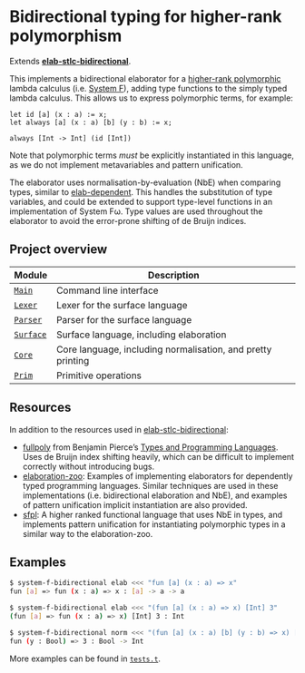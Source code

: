 # Bidirectional typing for higher-rank polymorphism

Extends [**elab-stlc-bidirectional**](../elab-stlc-bidirectional).

This implements a bidirectional elaborator for a
[higher-rank polymorphic](https://en.wikipedia.org/wiki/Parametric_polymorphism#Higher-rank_polymorphism)
lambda calculus (i.e. [System F](https://en.wikipedia.org/wiki/System_F)),
adding type functions to the simply typed lambda calculus.
This allows us to express polymorphic terms,
for example:

```text
let id [a] (x : a) := x;
let always [a] (x : a) [b] (y : b) := x;

always [Int -> Int] (id [Int])
```

Note that polymorphic terms _must_ be explicitly instantiated in this language,
as we do not implement metavariables and pattern unification.

The elaborator uses normalisation-by-evaluation (NbE) when comparing types,
similar to [elab-dependent](../elab-dependent/).
This handles the substitution of type variables,
and could be extended to support type-level functions in an implementation of System Fω.
Type values are used throughout the elaborator to avoid the error-prone shifting of de Bruijn indices.

## Project overview

| Module        | Description                             |
| ------------- | --------------------------------------- |
| [`Main`]      | Command line interface                  |
| [`Lexer`]     | Lexer for the surface language          |
| [`Parser`]    | Parser for the surface language         |
| [`Surface`]   | Surface language, including elaboration |
| [`Core`]      | Core language, including normalisation, and pretty printing |
| [`Prim`]      | Primitive operations                    |

[`Main`]: ./main.ml
[`Lexer`]: ./lexer.ml
[`Parser`]: ./parser.mly
[`Surface`]: ./surface.ml
[`Core`]: ./core.ml
[`Prim`]: ./prim.ml

## Resources

In addition to the resources used in [elab-stlc-bidirectional](../elab-stlc-bidirectional):

- [fullpoly](https://github.com/mspertus/TAPL/blob/main/fullpoly) from
  Benjamin Pierce’s [Types and Programming Languages](https://www.cis.upenn.edu/~bcpierce/tapl/).
  Uses de Bruijn index shifting heavily,
  which can be difficult to implement correctly without introducing bugs.
- [elaboration-zoo](https://github.com/AndrasKovacs/elaboration-zoo/):
  Examples of implementing elaborators for dependently typed programming languages.
  Similar techniques are used in these implementations (i.e. bidirectional elaboration and NbE),
  and examples of pattern unification implicit instantiation are also provided.
- [sfpl](https://github.com/balint99/sfpl/):
  A higher ranked functional language that uses NbE in types,
  and implements pattern unification for instantiating polymorphic types
  in a similar way to the elaboration-zoo.

## Examples

```sh
$ system-f-bidirectional elab <<< "fun [a] (x : a) => x"
fun [a] => fun (x : a) => x : [a] -> a -> a
```

```sh
$ system-f-bidirectional elab <<< "(fun [a] (x : a) => x) [Int] 3"
(fun [a] => fun (x : a) => x) [Int] 3 : Int
```

```sh
$ system-f-bidirectional norm <<< "(fun [a] (x : a) [b] (y : b) => x) [Int] 3 [Bool]"
fun (y : Bool) => 3 : Bool -> Int
```

More examples can be found in [`tests.t`](tests.t).
